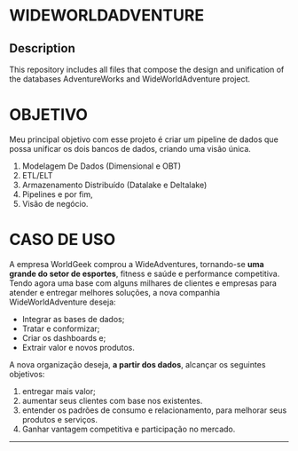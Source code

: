 # WIDEWORLDADVENTURE

## Description
This repository includes all files that compose the design and unification of the databases AdventureWorks and WideWorldAdventure project.

# **OBJETIVO**

Meu principal objetivo com esse projeto é criar um pipeline de dados que possa unificar os dois bancos de dados, criando uma visão única.

1. Modelagem De Dados (Dimensional e OBT)
2. ETL/ELT
3. Armazenamento Distribuído (Datalake e Deltalake)
4. Pipelines e por fim,
5. Visão de negócio.

# CASO DE USO

A empresa WorldGeek comprou a WideAdventures, tornando-se **uma grande do setor de esportes**, fitness e saúde e performance competitiva.
Tendo agora uma base com alguns milhares de clientes e empresas para atender e entregar melhores soluções, a nova companhia WideWorldAdventure deseja:

- Integrar as bases de dados;
- Tratar e conformizar;
- Criar os dashboards e;
- Extrair valor e novos produtos.

A nova organização deseja, **a partir dos dados**, alcançar os seguintes objetivos:

1. entregar mais valor;
2. aumentar seus clientes com base nos existentes.
3. entender os padrões de consumo e relacionamento, para melhorar seus produtos e serviços.
4. Ganhar vantagem competitiva e participação no mercado.

____________________________________________________________________________________________________________________________



